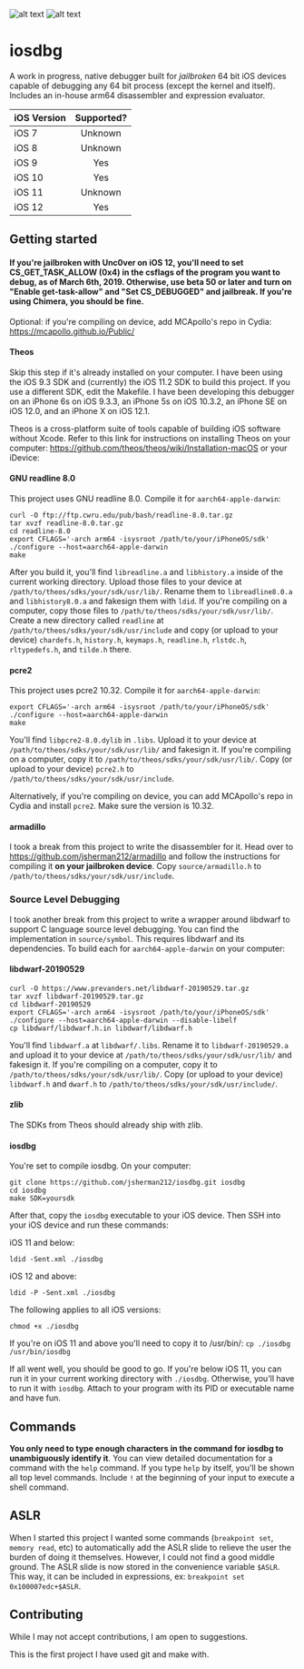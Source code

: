 ![alt text](https://raw.githubusercontent.com/jsherman212/iosdbg/master/iosdbg-symbols.png)
![alt text](https://raw.githubusercontent.com/jsherman212/iosdbg/master/iosdbg9.png)

# iosdbg

A work in progress, native debugger built for *jailbroken* 64 bit iOS devices capable of debugging any 64 bit process (except the kernel and itself). Includes an in-house arm64 disassembler and expression evaluator.

| iOS Version |	Supported? |
| ----------- |:---------: |
| iOS 7			| Unknown  |
| iOS 8			| Unknown  |
| iOS 9			| Yes	   |
| iOS 10		| Yes	   |
| iOS 11		| Unknown  |
| iOS 12		| Yes	   |

## Getting started

#### If you're jailbroken with Unc0ver on iOS 12, you'll need to set CS_GET_TASK_ALLOW (0x4) in the csflags of the program you want to debug, as of March 6th, 2019. Otherwise, use beta 50 or later and turn on "Enable get-task-allow" and "Set CS_DEBUGGED" and jailbreak. If you're using Chimera, you should be fine.

Optional: if you're compiling on device, add MCApollo's repo in Cydia: https://mcapollo.github.io/Public/

#### Theos
Skip this step if it's already installed on your computer. I have been using the iOS 9.3 SDK and (currently) the iOS 11.2 SDK to build this project. If you use a different SDK, edit the Makefile. I have been developing this debugger on an iPhone 6s on iOS 9.3.3, an iPhone 5s on iOS 10.3.2, an iPhone SE on iOS 12.0, and an iPhone X on iOS 12.1.

Theos is a cross-platform suite of tools capable of building iOS software without Xcode. Refer to this link for instructions on installing Theos on your computer: https://github.com/theos/theos/wiki/Installation-macOS or your iDevice: 

#### GNU readline 8.0
This project uses GNU readline 8.0. Compile it for `aarch64-apple-darwin`:

```
curl -O ftp://ftp.cwru.edu/pub/bash/readline-8.0.tar.gz
tar xvzf readline-8.0.tar.gz
cd readline-8.0
export CFLAGS='-arch arm64 -isysroot /path/to/your/iPhoneOS/sdk'
./configure --host=aarch64-apple-darwin
make
```

After you build it, you'll find `libreadline.a` and `libhistory.a` inside of the current working directory. Upload those files to your device at `/path/to/theos/sdks/your/sdk/usr/lib/`. Rename them to `libreadline8.0.a` and `libhistory8.0.a` and fakesign them with `ldid`. If you're compiling on a computer, copy those files to `/path/to/theos/sdks/your/sdk/usr/lib/`. Create a new directory called `readline` at `/path/to/theos/sdks/your/sdk/usr/include` and copy (or upload to your device) `chardefs.h`, `history.h`, `keymaps.h`, `readline.h`, `rlstdc.h`, `rltypedefs.h`, and `tilde.h` there.

#### pcre2
This project uses pcre2 10.32. Compile it for `aarch64-apple-darwin`:

```
export CFLAGS='-arch arm64 -isysroot /path/to/your/iPhoneOS/sdk'
./configure --host=aarch64-apple-darwin
make
```

You'll find `libpcre2-8.0.dylib` in `.libs`. Upload it to your device at `/path/to/theos/sdks/your/sdk/usr/lib/` and fakesign it. If you're compiling on a computer, copy it to `/path/to/theos/sdks/your/sdk/usr/lib/`. Copy (or upload to your device) `pcre2.h` to `/path/to/theos/sdks/your/sdk/usr/include`.

Alternatively, if you're compiling on device, you can add MCApollo's repo in Cydia and install `pcre2`. Make sure the version is 10.32.

#### armadillo
I took a break from this project to write the disassembler for it. Head over to https://github.com/jsherman212/armadillo and follow the instructions for compiling it **on your jailbroken device**. Copy `source/armadillo.h` to `/path/to/theos/sdks/your/sdk/usr/include`.

### Source Level Debugging
I took another break from this project to write a wrapper around libdwarf to support C language source level debugging. You can find the implementation in `source/symbol`. This requires libdwarf and its dependencies. To build each for `aarch64-apple-darwin` on your computer:

#### libdwarf-20190529
```
curl -O https://www.prevanders.net/libdwarf-20190529.tar.gz
tar xvzf libdwarf-20190529.tar.gz
cd libdwarf-20190529
export CFLAGS='-arch arm64 -isysroot /path/to/your/iPhoneOS/sdk'
./configure --host=aarch64-apple-darwin --disable-libelf
cp libdwarf/libdwarf.h.in libdwarf/libdwarf.h
```

You'll find `libdwarf.a` at `libdwarf/.libs`. Rename it to `libdwarf-20190529.a` and upload it to your device at `/path/to/theos/sdks/your/sdk/usr/lib/` and fakesign it. If you're compiling on a computer, copy it to `/path/to/theos/sdks/your/sdk/usr/lib/`. Copy (or upload to your device) `libdwarf.h` and `dwarf.h` to `/path/to/theos/sdks/your/sdk/usr/include/`.

#### zlib
The SDKs from Theos should already ship with zlib.

#### iosdbg
You're set to compile iosdbg. On your computer:

```
git clone https://github.com/jsherman212/iosdbg.git iosdbg
cd iosdbg
make SDK=yoursdk
```

After that, copy the `iosdbg` executable to your iOS device. Then SSH into your iOS device and run these commands:

iOS 11 and below:
```
ldid -Sent.xml ./iosdbg
```

iOS 12 and above:
```
ldid -P -Sent.xml ./iosdbg
```

The following applies to all iOS versions:
```
chmod +x ./iosdbg
```

If you're on iOS 11 and above you'll need to copy it to /usr/bin/:
`cp ./iosdbg /usr/bin/iosdbg`

If all went well, you should be good to go. If you're below iOS 11, you can run it in your current working directory with `./iosdbg`. Otherwise, you'll have to run it with `iosdbg`. Attach to your program with its PID or executable name and have fun.

## Commands
**You only need to type enough characters in the command for iosdbg to unambiguously identify it**. You can view detailed documentation for a command with the `help` command. If you type `help` by itself, you'll be shown all top level commands. Include `!` at the beginning of your input to execute a shell command.


## ASLR
When I started this project I wanted some commands (`breakpoint set`, `memory read`, etc) to automatically add the ASLR slide to relieve the user the burden of doing it themselves. However, I could not find a good middle ground. The ASLR slide is now stored in the convenience variable `$ASLR`. This way, it can be included in expressions, ex: `breakpoint set 0x100007edc+$ASLR`.


## Contributing
While I may not accept contributions, I am open to suggestions.

This is the first project I have used git and make with.
